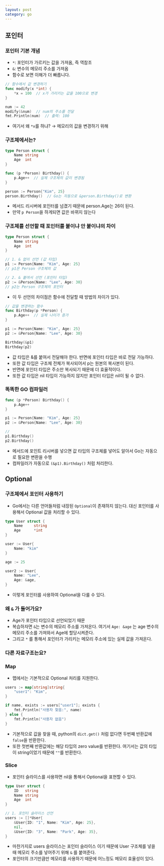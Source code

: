 ```yaml
---
layout: post
category: go
---
```


## 포인터

### 포인터 기본 개념

- `*`: 포인터가 가르키는 값을 가져옴, 즉 역참조
- `&`: 변수의 메모리 주소를 가져옴
- 함수로 보면 이해가 더 빠릅니다.

```go
// 함수에서 값 변경하기
func modify(x *int) {
    *x = 100  // x가 가리키는 값을 100으로 변경
}

num := 42
modify(&num)  // num의 주소를 전달
fmt.Println(num)  // 출력: 100
```

- 여기서 왜 `*x`를 하냐? → 메모리의 값을 변경하기 위해

### 구조체에서는?

```go
type Person struct {
    Name string
    Age  int
}

func (p *Person) Birthday() {
    p.Age++  // 실제 구조체의 값이 변경됨
}

person := Person{"Kim", 25}
person.Birthday()  // Go는 자동으로 &person.Birthday()로 변환
```

- 메서드 리시버에 포인터를 넘겼기 때문에 person.Age는 26이 된다.
- 만약 `p Person`을 하게되면 값은 바뀌지 않는다

### 구조체를 선언할 때 포인터를 붙이냐 안 붙이냐의 차이

```go
type Person struct {
    Name string
    Age  int
}

// 1. & 없이 선언 (값 타입)
p1 := Person{Name: "Kim", Age: 25}
// p1은 Person 구조체의 값

// 2. & 붙여서 선언 (포인터 타입)
p2 := &Person{Name: "Lee", Age: 30}
// p2는 Person 구조체의 포인터
```

- 이 두 선언의 차이점은 함수에 전달할 때 방법의 차이가 있다.

```go
// 값을 변경하는 함수
func Birthday(p *Person) {
    p.Age++  // 실제 나이가 증가
}

p1 := Person{Name: "Kim", Age: 25}
p2 := &Person{Name: "Lee", Age: 30}

Birthday(&p1)
Birthday(p2)
```

- 값 타입은 &를 붙여서 전달해야 한다. 반면에 포인터 타입은 바로 전달 가능하다.
- 또한 값 타입은 구조체 전체가 복사되어서 p는 원본의 복사본이 된다.
- 반면에 포인터 타입은 주소만 복사되기 때문에 더 효율적이다.
- 또한 값 타입은 nil 타입이 가능하지 않지만 포인터 타입은 nil이 될 수 없다.

### 똑똑한 GO 컴파일러

```go
func (p *Person) Birthday() {
    p.Age++
}

p1 := Person{Name: "Kim", Age: 25}
p2 := &Person{Name: "Lee", Age: 30}

// 
p1.Birthday()
p2.Birthday() 
```

- 메서드에 포인트 리시버를 넣으면 값 타입의 구조체를 넣어도 알아서 Go는 자동으로 필요한 변환을 수행
- 컴파일러가 자동으로 `(&p1).Birthday()` 처럼 처리한다.

## Optional

### 구조체에서 포인터 사용하기
- Go에서는 다른 언어들처럼 내장된 `Optional`이 존재하지 않는다. 대신 포인터를 사용해서 Optional 값을 처리할 수 있다.

```go
type User struct {
    Name     string
    Age      *int
}

user := User{
	Name: "kim"
}

age := 25

user2 := User{
	Name: "Lee",
	Age: &age,
}
```

- 이렇게 포인터를 사용하여 Optional을 다룰 수 있다.

### 왜 `&` 가 들어가요?

- Age가 포인터 타입으로 선언되었기 때문
- 복습하자면 `&`는 변수의 메모리 주소를 가져온다. 여기서 `Age: &age` 는 age 변수의 메모리 주소를 가져와서 Age에 할당시켜준다.
- 그리고 `*` 를 통해서 포인터가 가리키는 메모리 주소에 있는 실제 값을 가져온다.

### 다른 자료구조는요?

### Map

- 맵에서는 기본적으로 Optional 처리를 지원한다.

```go
users := map[string]string{
    "user1": "Kim",
}

if name, exists := users["user1"]; exists {
    fmt.Println("사용자 찾음:", name)
} else {
    fmt.Println("사용자 없음")
}
```

- 기본적으로 값을 찾을 때, python의 `dict.get()` 처럼 없다면 두번째 반환값에 `false`을 반환한다.
- 또한 첫번째 반환값에는 해당 타입의 zero value를 반환한다. 여기서는 값의 타입이 string이었기 때문에 `""`를 반환한다.

### Slice

- 포인터 슬라이스를 사용하면 nil을 통해서 Optional을 표현할 수 있다.

```go
type User struct {
    ID   string
    Name string
    Age  int
}

// 1. 포인터 슬라이스 선언
users := []*User{
    &User{ID: "1", Name: "Kim", Age: 25},
    nil,
    &User{ID: "3", Name: "Park", Age: 35},
}
```

- 마찬가지로 users 슬라이스는 포인터 슬라이스 이기 때문에 User 구조체를 넣을 때 메모리 주소를 넣어주기 위해 `&` 를 붙여준다.
- 포인터의 크기만큼만 메모리를 사용하기 때문에 어느정도 메모리 효율성이 있다.